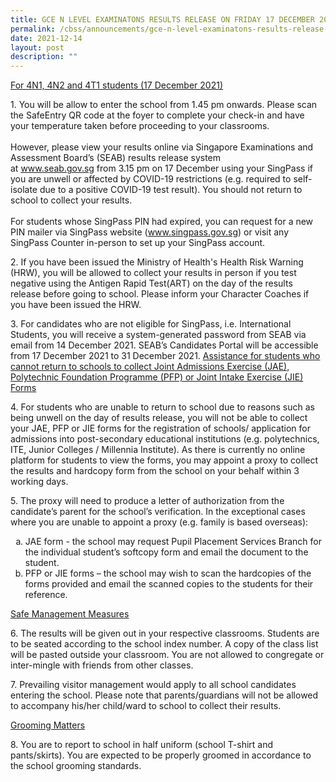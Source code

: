 ```yaml
---
title: GCE N LEVEL EXAMINATONS RESULTS RELEASE ON FRIDAY 17 DECEMBER 2021 at 230 PM
permalink: /cbss/announcements/gce-n-level-examinatons-results-release-on-friday-17-december-2021-at-2-30-pm
date: 2021-12-14
layout: post
description: ""
---
```

<p><span style="text-decoration: underline;">For 4N1, 4N2 and 4T1 students (17 December 2021)</span></p>
<p>1. You will be allow to enter the school from 1.45 pm onwards. Please scan the SafeEntry QR code at the foyer to complete your check-in and have your temperature taken before proceeding to your classrooms.<br /><br />However, please view your results online via Singapore Examinations and Assessment Board&rsquo;s (SEAB) results release system at&nbsp;<a href="https://www.seab.gov.sg/" target="_parent">www.seab.gov.sg</a>&nbsp;from 3.15 pm on 17 December using your SingPass if you are unwell or affected by COVID-19 restrictions (e.g. required to self-isolate due to a positive COVID-19 test result). You should not return to school to collect your results.<br /><br />For students whose SingPass PIN had expired, you can request for a new PIN mailer via SingPass website (<a href="https://www.singpass.gov.sg/" target="_parent">www.singpass.gov.sg</a>) or visit any SingPass Counter in-person to set up your SingPass account.</p>
<p>2. If you have been issued the Ministry of Health's Health Risk Warning (HRW), you will be allowed to collect your results in person if you test negative using the Antigen Rapid Test(ART) on the day of the results release before going to school. Please inform your Character Coaches if you have been issued the HRW.</p>
<p>3. For candidates who are not eligible for SingPass, i.e. International Students, you will receive a system-generated password from SEAB via email from 14 December 2021. SEAB&rsquo;s Candidates Portal will be accessible from 17 December 2021 to 31 December 2021. <span style="text-decoration: underline;">Assistance for students who cannot return to schools to collect Joint Admissions Exercise (JAE), Polytechnic Foundation Programme (PFP) or Joint Intake Exercise (JIE) Forms</span></p>
<p>4. For students who are unable to return to school due to reasons such as being unwell on the day of results release, you will not be able to collect your JAE, PFP or JIE forms for the registration of schools/ application for admissions into post-secondary educational institutions (e.g. polytechnics, ITE, Junior Colleges / Millennia Institute). As there is currently no online platform for students to view the forms, you may appoint a proxy to collect the results and hardcopy form from the school on your behalf within 3 working days.</p>
<p>5. The proxy will need to produce a letter of authorization from the candidate&rsquo;s parent for the school&rsquo;s verification. In the exceptional cases where you are unable to appoint a proxy (e.g. family is based overseas):</p>
<ol type="a">
<li>JAE form - the school may request Pupil Placement Services Branch for the individual student&rsquo;s softcopy form and email the document to the student.</li>
<li>PFP or JIE forms &ndash; the school may wish to scan the hardcopies of the forms provided and email the scanned copies to the students for their reference.</li>
</ol>
<p><span style="text-decoration: underline;">Safe Management Measures</span></p>
<p>6. The results will be given out in your respective classrooms. Students are to be seated according to the school index number. A copy of the class list will be pasted outside your classroom. You are not allowed to congregate or inter-mingle with friends from other classes.</p>
<p>7. Prevailing visitor management would apply to all school candidates entering the school. Please note that parents/guardians will not be allowed to accompany his/her child/ward to school to collect their results.</p>
<p><span style="text-decoration: underline;">Grooming Matters</span></p>
<p>8. You are to report to school in half uniform (school T-shirt and pants/skirts). You are expected to be properly groomed in accordance to the school grooming standards.</p>